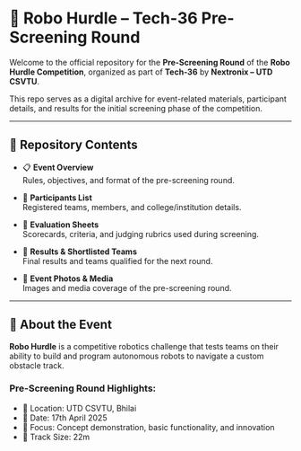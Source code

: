 # 🤖 Robo Hurdle – Tech-36 Pre-Screening Round

Welcome to the official repository for the **Pre-Screening Round** of the **Robo Hurdle Competition**, organized as part of **Tech-36** by **Nextronix – UTD CSVTU**.

This repo serves as a digital archive for event-related materials, participant details, and results for the initial screening phase of the competition.

---

## 📂 Repository Contents

- 📋 **Event Overview**  
  Rules, objectives, and format of the pre-screening round.

- 👥 **Participants List**  
  Registered teams, members, and college/institution details.

- 🧾 **Evaluation Sheets**  
  Scorecards, criteria, and judging rubrics used during screening.

- 🏅 **Results & Shortlisted Teams**  
  Final results and teams qualified for the next round.

- 📸 **Event Photos & Media**  
  Images and media coverage of the pre-screening round.

---

## 📌 About the Event

**Robo Hurdle** is a competitive robotics challenge that tests teams on their ability to build and program autonomous robots to navigate a custom obstacle track.

### Pre-Screening Round Highlights:
- 📍 Location: UTD CSVTU, Bhilai  
- 📅 Date: 17th April 2025
- 🧠 Focus: Concept demonstration, basic functionality, and innovation  
- 🔧 Track Size: 22m
 
